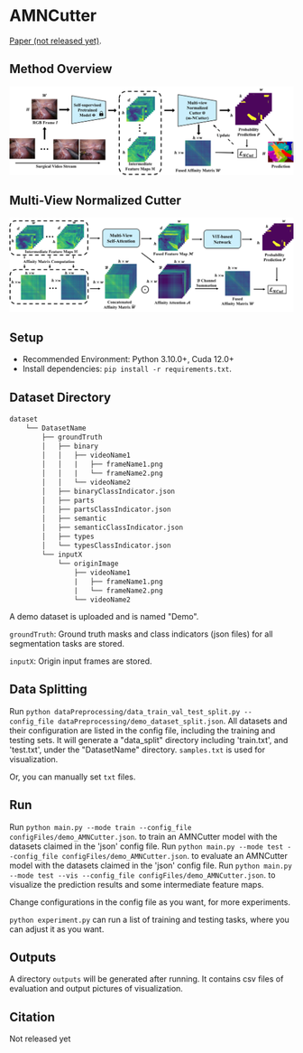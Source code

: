 # AMNCutter

[Paper (not released yet)](https_link).

## Method Overview

![](paperFigure/method_overview.png)

## Multi-View Normalized Cutter

![](paperFigure/multi-view_ncutter.png)

## Setup
* Recommended Environment: Python 3.10.0+, Cuda 12.0+
* Install dependencies: `pip install -r requirements.txt`.

## Dataset Directory
```
dataset
    └── DatasetName
        ├── groundTruth
        │   ├── binary
        │   │   ├── videoName1
        │   │   |   ├── frameName1.png
        │   │   |   └── frameName2.png
        │   │   └── videoName2
        │   ├── binaryClassIndicator.json
        │   ├── parts
        │   ├── partsClassIndicator.json
        │   ├── semantic
        │   ├── semanticClassIndicator.json
        │   ├── types
        │   └── typesClassIndicator.json
        └── inputX
            └── originImage
                ├── videoName1
                |   ├── frameName1.png
                |   └── frameName2.png
                └── videoName2
```
A demo dataset is uploaded and is named "Demo".

`groundTruth`: Ground truth masks and class indicators (json files) for all segmentation tasks are stored.

`inputX`: Origin input frames are stored.

## Data Splitting

Run `python dataPreprocessing/data_train_val_test_split.py --config_file dataPreprocessing/demo_dataset_split.json`.
All datasets and their configuration are listed in the config file, including the training and testing sets.
It will generate a "data_split" directory including 'train.txt', and 'test.txt', under the "DatasetName" directory. `samples.txt` is used for visualization.

Or, you can manually set `txt` files.

## Run

Run `python main.py --mode train --config_file configFiles/demo_AMNCutter.json`. to train an AMNCutter model with the datasets claimed in the 'json' config file.
Run `python main.py --mode test --config_file configFiles/demo_AMNCutter.json`. to evaluate an AMNCutter model with the datasets claimed in the 'json' config file.
Run `python main.py --mode test --vis --config_file configFiles/demo_AMNCutter.json`. to visualize the prediction results and some intermediate feature maps.

Change configurations in the config file as you want, for more experiments.

`python experiment.py` can run a list of training and testing tasks, where you can adjust it as you want.

## Outputs

A directory `outputs` will be generated after running.
It contains csv files of evaluation and output pictures of visualization.


## Citation
Not released yet




